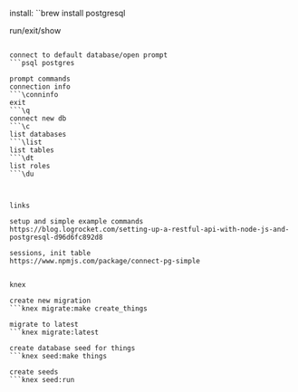 install:
``brew install postgresql

run/exit/show
```brew services start/stop/list postgresql

connect to default database/open prompt
```psql postgres

prompt commands
connection info
```\conninfo
exit
```\q
connect new db
```\c
list databases
```\list
list tables
```\dt
list roles
```\du



links

setup and simple example commands
https://blog.logrocket.com/setting-up-a-restful-api-with-node-js-and-postgresql-d96d6fc892d8

sessions, init table
https://www.npmjs.com/package/connect-pg-simple


knex

create new migration
```knex migrate:make create_things

migrate to latest
```knex migrate:latest

create database seed for things
```knex seed:make things

create seeds
```knex seed:run

